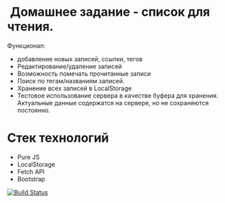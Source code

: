 #  Домашнее задание - список для чтения.
Функционал: 
- добавление новых записей, ссылки, тегов
- Редактирование/удаление записей
- Возможность помечать прочитанные записи
- Поиск по тегам/названиям записей. 
- Хранение всех записей в LocalStorage
- Тестовое использование сервера в качестве буфера для хранения. Актуальные данные содержатся на сервере, но не сохраняются постоянно. 

# Стек технологий 
- Pure JS
- LocalStorage
- Fetch API
- Bootstrap


[![Build Status](https://travis-ci.org/Eeenkeeei/Read-Later.svg?branch=master)](https://travis-ci.org/Eeenkeeei/Read-Later)


